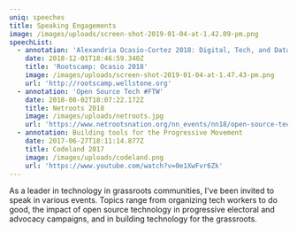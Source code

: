 ```yaml
---
uniq: speeches
title: Speaking Engagements
image: /images/uploads/screen-shot-2019-01-04-at-1.42.09-pm.png
speechList:
  - annotation: 'Alexandria Ocasio-Cortez 2018: Digital, Tech, and Data '
    date: 2018-12-01T18:46:59.340Z
    title: 'Rootscamp: Ocasio 2018'
    image: /images/uploads/screen-shot-2019-01-04-at-1.47.43-pm.png
    url: 'http://rootscamp.wellstone.org'
  - annotation: 'Open Source Tech #FTW'
    date: 2018-08-02T18:07:22.172Z
    title: Netroots 2018
    image: /images/uploads/netroots.jpg
    url: 'https://www.netrootsnation.org/nn_events/nn18/open-source-tech-ftw/'
  - annotation: Building tools for the Progressive Movement
    date: 2017-06-27T18:11:14.877Z
    title: Codeland 2017
    image: /images/uploads/codeland.png
    url: 'https://www.youtube.com/watch?v=0e1XwFvr6Zk'
---
```

As a leader in technology in grassroots communities, I've been invited to speak in various events. Topics range from organizing tech workers to do good, the impact of open source technology in progressive electoral and advocacy campaigns, and in building technology for the grassroots.
